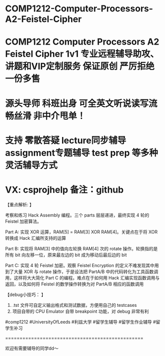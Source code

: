 # COMP1212-Computer-Processors-A2-Feistel-Cipher
# COMP1212 Computer Processors A2 Feistel Cipher 1v1 专业远程辅导助攻、讲题和VIP定制服务 保证原创 严厉拒绝一份多售
# 源头导师 科班出身 可全英文听说读写流畅丝滑 非中介甩单！
# 支持 零散答疑 lecture同步辅导 assignment专题辅导 test prep 等多种灵活辅导方式
# VX: csprojhelp 备注：github

【重点解析: 】

考察和练习 Hack Assembly 编程。三个 parts 层层递进，最终实现 4 轮的 Feistel 加密算法。

Part A: 实现 XOR 运算，RAM[5] = RAM[3] XOR RAM[4]。关键点在于将 XOR 转换成 Hack 汇编所支持的运算

Part B: 实现将 RAM[3] 中的值向左轮换 RAM[4] 次的 rotate 操作。轮换指的是所有 bit 向左移一位，原来最左边的 bit 成为移动后最后边的 bit

Part C: 实现 4 轮 Feistel 加密。观察 Feistel  Encryption 的定义不难发现其中用到了大量 XOR 与 rotate 操作，于是设法把 PartA/B 中的代码转化为工具函数调用，这样将大大简化 Part C 的编程。难点在于如何用 Hack 汇编实现函数调用与返回，以及如何将 Feistel 的数学操作转换为对 PartA/B 相应的函数调用

【debug小技巧： 】

1. .tst 文件可自定义输出格式和测试数据，方便用自己的 testcases
2. 项目自带的 CPU Emulator 自带 breakpoint 功能，对 debug 非常有利



#comp1212 #UniversityOfLeeds #利兹大学 #留学生辅导 #留学生作业辅导 #留学生补习

================================================

欢迎有需要辅导的同学dd～
